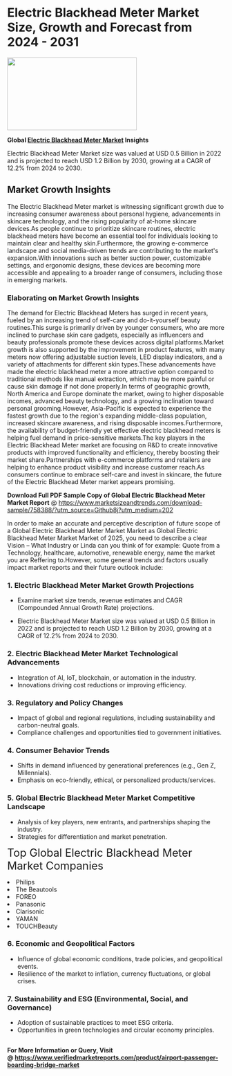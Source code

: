 <H1>Electric Blackhead Meter Market Size, Growth and Forecast from 2024 - 2031</H1><img class="aligncenter size-medium wp-image-584254" src="https://thirdeyenews.in/wp-content/uploads/2024/09/Global-Market-Research-300x168.jpeg" alt="" width="300" height="168" /><p><strong>Global&nbsp;<a href="https://www.marketsizeandtrends.com/download-sample/758388/?utm_source=Github8j?utm_medium=202">Electric Blackhead Meter Market</a> Insights</strong></p><p>Electric Blackhead Meter Market size was valued at USD 0.5 Billion in 2022 and is projected to reach USD 1.2 Billion by 2030, growing at a CAGR of 12.2% from 2024 to 2030.</p><p><h2>Market Growth Insights</h2> The Electric Blackhead Meter market is witnessing significant growth due to increasing consumer awareness about personal hygiene, advancements in skincare technology, and the rising popularity of at-home skincare devices.As people continue to prioritize skincare routines, electric blackhead meters have become an essential tool for individuals looking to maintain clear and healthy skin.Furthermore, the growing e-commerce landscape and social media-driven trends are contributing to the market's expansion.With innovations such as better suction power, customizable settings, and ergonomic designs, these devices are becoming more accessible and appealing to a broader range of consumers, including those in emerging markets. <h3>Elaborating on Market Growth Insights</h3> The demand for Electric Blackhead Meters has surged in recent years, fueled by an increasing trend of self-care and do-it-yourself beauty routines.This surge is primarily driven by younger consumers, who are more inclined to purchase skin care gadgets, especially as influencers and beauty professionals promote these devices across digital platforms.Market growth is also supported by the improvement in product features, with many meters now offering adjustable suction levels, LED display indicators, and a variety of attachments for different skin types.These advancements have made the electric blackhead meter a more attractive option compared to traditional methods like manual extraction, which may be more painful or cause skin damage if not done properly.In terms of geographic growth, North America and Europe dominate the market, owing to higher disposable incomes, advanced beauty technology, and a growing inclination toward personal grooming.However, Asia-Pacific is expected to experience the fastest growth due to the region's expanding middle-class population, increased skincare awareness, and rising disposable incomes.Furthermore, the availability of budget-friendly yet effective electric blackhead meters is helping fuel demand in price-sensitive markets.The key players in the Electric Blackhead Meter market are focusing on R&D to create innovative products with improved functionality and efficiency, thereby boosting their market share.Partnerships with e-commerce platforms and retailers are helping to enhance product visibility and increase customer reach.As consumers continue to embrace self-care and invest in skincare, the future of the Electric Blackhead Meter market appears promising.</p><p><span class=""><strong>Download Full PDF Sample Copy of Global Electric Blackhead Meter Market Report</strong> @ <a href="https://www.marketsizeandtrends.com/download-sample/758388/?utm_source=Github8j?utm_medium=202" target="_blank">https://www.marketsizeandtrends.com/download-sample/758388/?utm_source=Github8j?utm_medium=202</a></span></p><p>In order to make an accurate and perceptive description of future scope of a Global&nbsp;Electric Blackhead Meter Market Market as Global&nbsp;Electric Blackhead Meter Market Market of 2025, you need to describe a clear Vision &ndash; What Industry or Linda can you think of for example: Quote from a Technology, healthcare, automotive, renewable energy, name the market you are Reffering to.However, some general trends and factors usually impact market reports and their future outlook include:</p><h3>1.&nbsp;<strong>Electric Blackhead Meter Market Growth Projections</strong></h3><ul><li>Examine market size trends, revenue estimates and CAGR (Compounded Annual Growth Rate) projections.</li><li><p>Electric Blackhead Meter Market size was valued at USD 0.5 Billion in 2022 and is projected to reach USD 1.2 Billion by 2030, growing at a CAGR of 12.2% from 2024 to 2030.</p></li></ul><h3>2.&nbsp;<strong>Electric Blackhead Meter Market Technological Advancements</strong></h3><ul><li>Integration of AI, IoT, blockchain, or automation in the industry.</li><li>Innovations driving cost reductions or improving efficiency.</li></ul><h3>3.&nbsp;<strong>Regulatory and Policy Changes</strong></h3><ul><li>Impact of global and regional regulations, including sustainability and carbon-neutral goals.</li><li>Compliance challenges and opportunities tied to government initiatives.</li></ul><h3>4.&nbsp;<strong>Consumer Behavior Trends</strong></h3><ul><li>Shifts in demand influenced by generational preferences (e.g., Gen Z, Millennials).</li><li>Emphasis on eco-friendly, ethical, or personalized products/services.</li></ul><h3>5.&nbsp;<strong>Global Electric Blackhead Meter Market Competitive Landscape</strong></h3><ul><li>Analysis of key players, new entrants, and partnerships shaping the industry.</li><li>Strategies for differentiation and market penetration.</li></ul><p data-pm-slice="1 1 []"><span style="color: inherit; font-family: inherit; font-size: 25px;">Top Global Electric Blackhead Meter Market Companies</span></p><div class="" data-test-id=""><p><li>Philips</li><li> The Beautools</li><li> FOREO</li><li> Panasonic</li><li> Clarisonic</li><li> YAMAN</li><li> TOUCHBeauty</li></p></div><h3>6.&nbsp;<strong>Economic and Geopolitical Factors</strong></h3><ul><li>Influence of global economic conditions, trade policies, and geopolitical events.</li><li>Resilience of the market to inflation, currency fluctuations, or global crises.</li></ul><h3>7.&nbsp;<strong>Sustainability and ESG (Environmental, Social, and Governance)</strong></h3><ul><li>Adoption of sustainable practices to meet ESG criteria.</li><li>Opportunities in green technologies and circular economy principles.</li></ul><h2><strong style="font-size: 14px;">For More Information or Query, Visit @&nbsp;</strong><a style="background-color: #ffffff; font-size: 14px;" href="https://www.marketsizeandtrends.com/report/electric-blackhead-meter-market/" target="_blank">https://www.verifiedmarketreports.com/product/airport-passenger-boarding-bridge-market</a></h2>